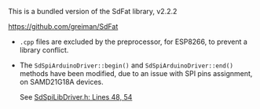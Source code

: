 This is a bundled version of the SdFat library, v2.2.2

https://github.com/greiman/SdFat

* `.cpp` files are excluded by the preprocessor, for ESP8266, to prevent a library conflict.

* The `SdSpiArduinoDriver::begin()` and `SdSpiArduinoDriver::end()` methods have been modified, due to an issue with SPI pins assignment, on SAMD21G18A devices. 

    See [SdSpiLibDriver.h: Lines 48, 54](/src/SDWrapper/SdFat/SpiDriver/SdSpiLibDriver.h#L48)
